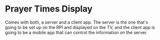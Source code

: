 # Prayer Times Display

Comes with both, a server and a client app. The server is the one that's going to be set up on the RPI and displayed on the TV, and the client app is going to be a mobile app that can control the information on the server.